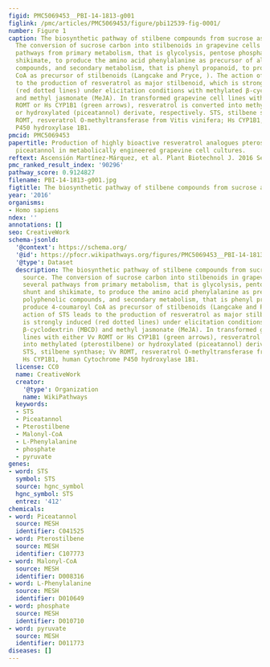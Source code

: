 ```yaml
---
figid: PMC5069453__PBI-14-1813-g001
figlink: /pmc/articles/PMC5069453/figure/pbi12539-fig-0001/
number: Figure 1
caption: The biosynthetic pathway of stilbene compounds from sucrose as carbon source.
  The conversion of sucrose carbon into stilbenoids in grapevine cells involves several
  pathways from primary metabolism, that is glycolysis, pentose phosphate shunt and
  shikimate, to produce the amino acid phenylalanine as precursor of all polyphenolic
  compounds, and secondary metabolism, that is phenyl propanoid, to produce 4‐coumaroyl
  CoA as precursor of stilbenoids (Langcake and Pryce, ). The action of STS leads
  to the production of resveratrol as major stilbenoid, which is strongly induced
  (red dotted lines) under elicitation conditions with methylated β‐cyclodextrin (MBCD)
  and methyl jasmonate (MeJA). In transformed grapevine cell lines with either Vv
  ROMT or Hs CYP1B1 (green arrows), resveratrol is converted into methylated (pterostilbene)
  or hydroxylated (piceatannol) derivate, respectively. STS, stilbene synthase; Vv
  ROMT, resveratrol O‐methyltransferase from Vitis vinifera; Hs CYP1B1, human Cytochrome
  P450 hydroxylase 1B1.
pmcid: PMC5069453
papertitle: Production of highly bioactive resveratrol analogues pterostilbene and
  piceatannol in metabolically engineered grapevine cell cultures.
reftext: Ascensión Martínez‐Márquez, et al. Plant Biotechnol J. 2016 Sep;14(9):1813-1825.
pmc_ranked_result_index: '90296'
pathway_score: 0.9124827
filename: PBI-14-1813-g001.jpg
figtitle: The biosynthetic pathway of stilbene compounds from sucrose as carbon source
year: '2016'
organisms:
- Homo sapiens
ndex: ''
annotations: []
seo: CreativeWork
schema-jsonld:
  '@context': https://schema.org/
  '@id': https://pfocr.wikipathways.org/figures/PMC5069453__PBI-14-1813-g001.html
  '@type': Dataset
  description: The biosynthetic pathway of stilbene compounds from sucrose as carbon
    source. The conversion of sucrose carbon into stilbenoids in grapevine cells involves
    several pathways from primary metabolism, that is glycolysis, pentose phosphate
    shunt and shikimate, to produce the amino acid phenylalanine as precursor of all
    polyphenolic compounds, and secondary metabolism, that is phenyl propanoid, to
    produce 4‐coumaroyl CoA as precursor of stilbenoids (Langcake and Pryce, ). The
    action of STS leads to the production of resveratrol as major stilbenoid, which
    is strongly induced (red dotted lines) under elicitation conditions with methylated
    β‐cyclodextrin (MBCD) and methyl jasmonate (MeJA). In transformed grapevine cell
    lines with either Vv ROMT or Hs CYP1B1 (green arrows), resveratrol is converted
    into methylated (pterostilbene) or hydroxylated (piceatannol) derivate, respectively.
    STS, stilbene synthase; Vv ROMT, resveratrol O‐methyltransferase from Vitis vinifera;
    Hs CYP1B1, human Cytochrome P450 hydroxylase 1B1.
  license: CC0
  name: CreativeWork
  creator:
    '@type': Organization
    name: WikiPathways
  keywords:
  - STS
  - Piceatannol
  - Pterostilbene
  - Malonyl-CoA
  - L-Phenylalanine
  - phosphate
  - pyruvate
genes:
- word: STS
  symbol: STS
  source: hgnc_symbol
  hgnc_symbol: STS
  entrez: '412'
chemicals:
- word: Piceatannol
  source: MESH
  identifier: C041525
- word: Pterostilbene
  source: MESH
  identifier: C107773
- word: Malonyl-CoA
  source: MESH
  identifier: D008316
- word: L-Phenylalanine
  source: MESH
  identifier: D010649
- word: phosphate
  source: MESH
  identifier: D010710
- word: pyruvate
  source: MESH
  identifier: D011773
diseases: []
---
```

